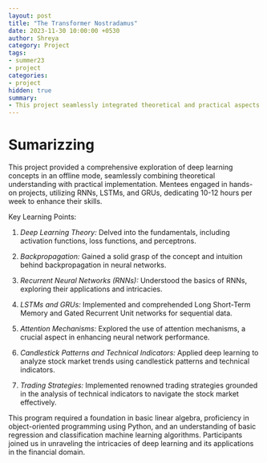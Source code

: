 ```yaml
---
layout: post
title: "The Transformer Nostradamus"
date: 2023-11-30 10:00:00 +0530
author: Shreya
category: Project
tags:
- summer23
- project
categories:
- project
hidden: true
summary:
- This project seamlessly integrated theoretical and practical aspects to comprehensively explore deep learning concepts offline.
---
```


# Sumarizzing

This project provided a comprehensive exploration of deep learning concepts in an offline mode, seamlessly combining theoretical understanding with practical implementation. Mentees engaged in hands-on projects, utilizing RNNs, LSTMs, and GRUs, dedicating 10-12 hours per week to enhance their skills.

Key Learning Points:
1. *Deep Learning Theory:* Delved into the fundamentals, including activation functions, loss functions, and perceptrons.

2. *Backpropagation:* Gained a solid grasp of the concept and intuition behind backpropagation in neural networks.

3. *Recurrent Neural Networks (RNNs):* Understood the basics of RNNs, exploring their applications and intricacies.

4. *LSTMs and GRUs:* Implemented and comprehended Long Short-Term Memory and Gated Recurrent Unit networks for sequential data.

5. *Attention Mechanisms:* Explored the use of attention mechanisms, a crucial aspect in enhancing neural network performance.

6. *Candlestick Patterns and Technical Indicators:* Applied deep learning to analyze stock market trends using candlestick patterns and technical indicators.

7. *Trading Strategies:* Implemented renowned trading strategies grounded in the analysis of technical indicators to navigate the stock market effectively.

This program required a foundation in basic linear algebra, proficiency in object-oriented programming using Python, and an understanding of basic regression and classification machine learning algorithms. Participants joined us in unraveling the intricacies of deep learning and its applications in the financial domain.
